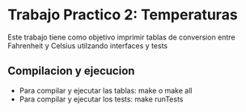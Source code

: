 # Trabajo Practico 2: Temperaturas
Este trabajo tiene como objetivo imprimir tablas de conversion entre Fahrenheit y Celsius utilzando interfaces y tests

## Compilacion y ejecucion
- Para compilar y ejecutar las tablas: make o make all
- Para compilar y ejecutar los tests: make runTests
